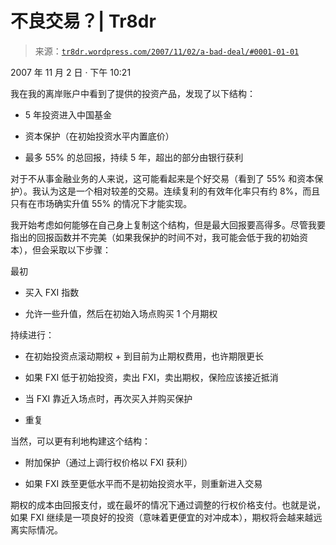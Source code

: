<!--yml

类别: 未分类

日期: 2024-05-18 15:41:13

-->

# 不良交易？| Tr8dr

> 来源：[`tr8dr.wordpress.com/2007/11/02/a-bad-deal/#0001-01-01`](https://tr8dr.wordpress.com/2007/11/02/a-bad-deal/#0001-01-01)

2007 年 11 月 2 日 · 下午 10:21

我在我的离岸账户中看到了提供的投资产品，发现了以下结构：

+   5 年投资进入中国基金

+   资本保护（在初始投资水平内置底价）

+   最多 55% 的总回报，持续 5 年，超出的部分由银行获利

对于不从事金融业务的人来说，这可能看起来是个好交易（看到了 55% 和资本保护）。我认为这是一个相对较差的交易。连续复利的有效年化率只有约 8%，而且只有在市场确实升值 55% 的情况下才能实现。

我开始考虑如何能够在自己身上复制这个结构，但是最大回报要高得多。尽管我要指出的回报函数并不完美（如果我保护的时间不对，我可能会低于我的初始资本），但会采取以下步骤：

最初

+   买入 FXI 指数

+   允许一些升值，然后在初始入场点购买 1 个月期权

持续进行：

+   在初始投资点滚动期权 + 到目前为止期权费用，也许期限更长

+   如果 FXI 低于初始投资，卖出 FXI，卖出期权，保险应该接近抵消

+   当 FXI 靠近入场点时，再次买入并购买保护

+   重复

当然，可以更有利地构建这个结构：

+   附加保护（通过上调行权价格以 FXI 获利）

+   如果 FXI 跌至更低水平而不是初始投资水平，则重新进入交易

期权的成本由回报支付，或在最坏的情况下通过调整的行权价格支付。也就是说，如果 FXI 继续是一项良好的投资（意味着更便宜的对冲成本），期权将会越来越远离实际情况。
